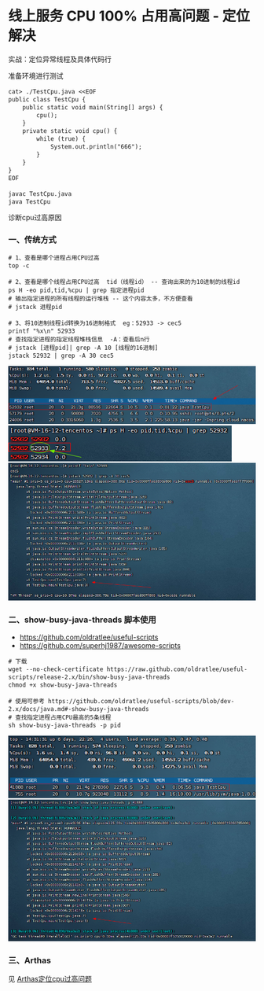 # 线上服务 CPU 100% 占用高问题 - 定位解决

实战：定位异常线程及具体代码行

准备环境进行测试

```shell
cat> ./TestCpu.java <<EOF
public class TestCpu {
    public static void main(String[] args) {
        cpu();
    }
    private static void cpu() {
        while (true) {
            System.out.println("666");
        }
    }
}
EOF

javac TestCpu.java
java TestCpu
```

诊断cpu过高原因

### 一、传统方式

```shell
# 1、查看是哪个进程占用CPU过高
top -c

# 2、查看是哪个线程占用CPU过高  tid（线程id） -- 查询出来的为10进制的线程id
ps H -eo pid,tid,%cpu | grep 指定进程pid
# 输出指定进程的所有线程的运行堆栈 -- 这个内容太多，不方便查看
# jstack 进程pid

# 3、将10进制线程id转换为16进制格式  eg：52933 -> cec5
printf "%x\n" 52933
# 查找指定进程的指定线程堆栈信息  -A：查看后n行
# jstack [进程pid]| grep -A 10 [线程的16进制]
jstack 52932 | grep -A 30 cec5
```

![](./images/18-线上服务CPU占用高问题-定位解决-1689746431195.png)
![](./images/18-线上服务CPU占用高问题-定位解决-1689746438622.png)
![](./images/18-线上服务CPU占用高问题-定位解决-1689746446440.png)

### 二、show-busy-java-threads 脚本使用

- https://github.com/oldratlee/useful-scripts
- https://github.com/superhj1987/awesome-scripts

```shell
# 下载
wget --no-check-certificate https://raw.github.com/oldratlee/useful-scripts/release-2.x/bin/show-busy-java-threads
chmod +x show-busy-java-threads

# 使用可参考 https://github.com/oldratlee/useful-scripts/blob/dev-2.x/docs/java.md#-show-busy-java-threads
# 查找指定进程占用CPU最高的5条线程
sh show-busy-java-threads -p pid
```

![](./images/18-线上服务CPU占用高问题-定位解决-1689748312327.png)
![](./images/18-线上服务CPU占用高问题-定位解决-1689748353013.png)

### 三、Arthas

见 [Arthas定位cpu过高问题](../../../Java/09-中间件工具/02-Arthas/doc/11-cpu过高.md)
